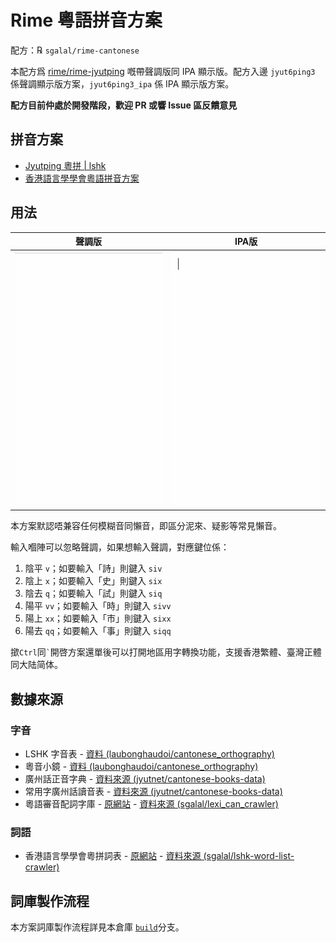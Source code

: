 # Rime 粵語拼音方案

配方：℞ `sgalal/rime-cantonese`

本配方爲 [rime/rime-jyutping](https://github.com/rime/rime-jyutping) 嘅帶聲調版同 IPA 顯示版。配方入邊 `jyut6ping3` 係聲調顯示版方案，`jyut6ping3_ipa` 係 IPA 顯示版方案。

**配方目前仲處於開發階段，歡迎 PR 或響 Issue 區反饋意見**

## 拼音方案

- [Jyutping 粵拼 | lshk](https://www.lshk.org/jyutping)
- [香港語言學學會粵語拼音方案](https://zh.wikipedia.org/wiki/香港語言學學會粵語拼音方案)

## 用法

| 聲調版                    | IPA版                    |
| ------------------------- | ------------------------ |
| ![示例1](./demo/tone.gif) | ![示例2](./demo/ipa.gif) |

本方案默認唔兼容任何模糊音同懶音，即區分泥來、疑影等常見懶音。

輸入嗰陣可以忽略聲調，如果想輸入聲調，對應鍵位係：

1. 陰平 `v`；如要輸入「詩」則鍵入 `siv`
2. 陰上 `x`；如要輸入「史」則鍵入 `six`
3. 陰去 `q`；如要輸入「試」則鍵入 `siq`
4. 陽平 `vv`；如要輸入「時」則鍵入 `sivv`
5. 陽上 `xx`；如要輸入「市」則鍵入 `sixx`
6. 陽去 `qq`；如要輸入「事」則鍵入 `siqq`

撳`Ctrl`同<code>`</code>開啓方案還單後可以打開地區用字轉換功能，支援香港繁體、臺灣正體同大陆简体。

## 數據來源

### 字音

- LSHK 字音表 - [資料 (laubonghaudoi/cantonese_orthography)](https://github.com/laubonghaudoi/cantonese_orthography/blob/master/LSHK%20Jyutping%20-%20Char%20-%20JP.csv)
- 粵音小鏡 - [資料 (laubonghaudoi/cantonese_orthography)](https://github.com/laubonghaudoi/cantonese_orthography/blob/master/%E7%B2%B5%E9%9F%B3%E5%B0%8F%E9%8F%A1(20160723).xls)
- 廣州話正音字典 - [資料來源 (jyutnet/cantonese-books-data)](https://github.com/jyutnet/cantonese-books-data/tree/master/2004_%E5%BB%A3%E5%B7%9E%E8%A9%B1%E6%AD%A3%E9%9F%B3%E5%AD%97%E5%85%B8)
- 常用字廣州話讀音表 - [資料來源 (jyutnet/cantonese-books-data)](https://github.com/jyutnet/cantonese-books-data/tree/master/1992_%E5%B8%B8%E7%94%A8%E5%AD%97%E5%BB%A3%E5%B7%9E%E8%A9%B1%E8%AE%80%E9%9F%B3%E8%A1%A8)
- 粵語審音配詞字庫 - [原網站](https://humanum.arts.cuhk.edu.hk/Lexis/lexi-can/) - [資料來源 (sgalal/lexi_can_crawler)](https://github.com/sgalal/lexi_can_crawler)

### 詞語

- 香港語言學學會粵拼詞表 - [原網站](https://corpus.eduhk.hk/JPwordlist/) - [資料來源 (sgalal/lshk-word-list-crawler)](https://github.com/sgalal/lshk-word-list-crawler)

## 詞庫製作流程

本方案詞庫製作流程詳見本倉庫 [`build`](https://github.com/sgalal/rime-cantonese/tree/build)分支。
